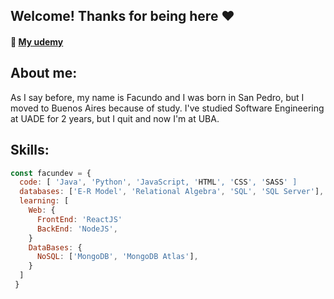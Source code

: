 ## Welcome! Thanks for being here ❤️
#### 📕 <a href="https://www.udemy.com/user/facundo-valentin-salazar-2/" targe="_blank"> My udemy </a>
## About me:
As I say before, my name is Facundo and I was born in San Pedro, but I moved to Buenos Aires because of study. 
I've studied Software Engineering at UADE for 2 years, but I quit and now I'm at UBA.

## Skills:
```javascript
const facundev = {
  code: [ 'Java', 'Python', 'JavaScript, 'HTML', 'CSS', 'SASS' ]
  databases: ['E-R Model', 'Relational Algebra', 'SQL', 'SQL Server'],
  learning: [
    Web: {
      FrontEnd: 'ReactJS'
      BackEnd: 'NodeJS',
    }
    DataBases: {
      NoSQL: ['MongoDB', 'MongoDB Atlas'],
    }
  ]
 }
```
